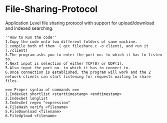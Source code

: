 # File-Sharing-Protocol

Application Level file sharing protocol with support for upload/download and indexed searching.

```
''How to Run the code''
1.Copy the code onto two different folders of same machine.
2.compile both of them  ( gcc fileshare.c -o client), and run it (./client)
3.The program asks you to enter the port no. to which it has to listen to.
4.Next input is selection of either TCP(0) or UDP(1).
5.Also input the port no. to which it has to connect to.
6.Once connection is established, the program will work and the 2 network clients can start listening for requests waiting to share files.
```

```
=== Proper syntax of commands ===
1.IndexGet shortlist <start­time­stamp> <end­time­stamp>
2.IndexGet longlist
3.IndexGet regex "expression"
4.FileHash verify <filename>
5.FileDownload <filename>
6.FileUpload <filename>
```
